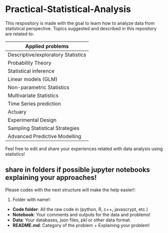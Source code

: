 # Practical-Statistical-Analysis
This respository is made with the goal to learn how to analyze data from statistical perspective. 
Topics suggested and described in this repository are related to:

|Applied problems  |
|--|
|Descriptive/exploratory Statistics  |
|Probability Theory|
|Statistical inference|
|Linear models (GLM)|
|Non-parametric Statistics|
|Multivariate Statistics|
|Time Series prediction|
|Actuary|
|Experimental Design|
|Sampling Statistical Strategies|
|Advanced Predictive Modelling|

Feel free to edit and share your experiences related with data analysis using statistics!

## share in folders if possible jupyter notebooks explaining your approaches!

Please codes with the next structure will make the help easier!: 

1. Folder with name!:

  - **Code folder**: All the raw code in (python, R, c++, javascrypt, etc.)
  - **Notebook**: Your comments and outputs for the data and problems!
  - **Data**: Your databases, json files, pkl or other data format.
  - **README.md**: Category of the  problem + Explaining your problem! 
